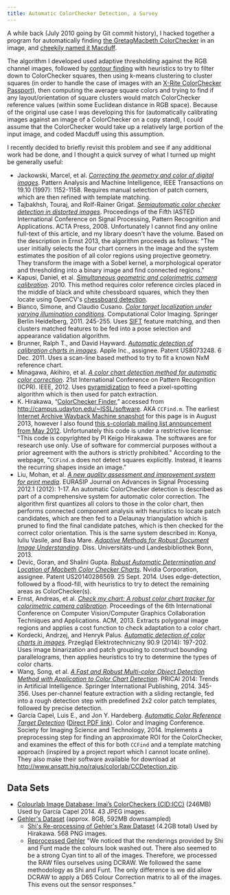 ```yaml
---
title: Automatic ColorChecker Detection, a Survey
---
```


A while back (July 2010 going by Git commit history), I hacked together a program for automatically finding [the GretagMacbeth ColorChecker](https://en.wikipedia.org/wiki/ColorChecker) in an image, and [cheekily named it Macduff](https://github.com/ryanfb/macduff). 

The algorithm I developed used adaptive thresholding against the RGB channel images, followed by [contour finding](http://docs.opencv.org/doc/tutorials/imgproc/shapedescriptors/find_contours/find_contours.html) with heuristics to try to filter down to ColorChecker squares, then using k-means clustering to cluster squares (in order to handle the case of images with an [X-Rite ColorChecker Passport](http://xritephoto.com/colorchecker-passport/support)), then computing the average square colors and trying to find if any layout/orientation of square clusters would match ColorChecker reference values (within some Euclidean distance in RGB space). Because of the original use case I was developing this for (automatically calibrating images against an image of a ColorChecker on a copy stand), I could assume that the ColorChecker would take up a relatively large portion of the input image, and coded Macduff using this assumption.

I recently decided to briefly revisit this problem and see if any additional work had be done, and I thought a quick survey of what I turned up might be generally useful:

* Jackowski, Marcel, et al. [*Correcting the geometry and color of digital images*](http://ieeexplore.ieee.org/xpls/abs_all.jsp?arnumber=625125&tag=1). Pattern Analysis and Machine Intelligence, IEEE Transactions on 19.10 (1997): 1152-1158.
  Requires manual selection of patch corners, which are then refined with template matching.
* Tajbakhsh, Touraj, and Rolf-Rainer Grigat. [*Semiautomatic color checker detection in distorted images*](http://dl.acm.org/citation.cfm?id=1722754). Proceedings of the Fifth IASTED International Conference on Signal Processing, Pattern Recognition and Applications. ACTA Press, 2008.
  Unfortunately I cannot find any online full-text of this article, and my library doesn't have the volume. Based on the description in Ernst 2013, the algorithm proceeds as follows: "The user initially selects the four chart corners in the image and the system estimates the position of all color regions using projective geometry. They transform the image with a Sobel kernel, a morphological operator and thresholding into a binary image and find connected regions."
* Kapusi, Daniel, et al. [*Simultaneous geometric and colorimetric camera calibration*](http://germancolorgroup.de/html/Vortr_10_pdf/08_FWS_Bildrobo_8_87-94.pdf). 2010.
  This method requires color reference circles placed in the middle of black and white chessboard squares, which they then locate using OpenCV's [chessboard detection](https://en.wikipedia.org/wiki/Chessboard_detection).
* Bianco, Simone, and Claudio Cusano. [*Color target localization under varying illumination conditions*](http://link.springer.com/chapter/10.1007/978-3-642-20404-3_19). Computational Color Imaging. Springer Berlin Heidelberg, 2011. 245-255.
  Uses [SIFT](https://en.wikipedia.org/wiki/Scale-invariant_feature_transform) feature matching, and then clusters matched features to be fed into a pose selection and appearance validation algorithm.
* Brunner, Ralph T., and David Hayward. [*Automatic detection of calibration charts in images*](https://www.google.com/patents/US8073248). Apple Inc., assignee. Patent US8073248. 6 Dec. 2011.
  Uses a scan-line based method to try to fit a known NxM reference chart.
* Minagawa, Akihiro, et al. [*A color chart detection method for automatic color correction*](http://ieeexplore.ieee.org/xpl/articleDetails.jsp?reload=true&tp=&arnumber=6460529&url=http%3A%2F%2Fieeexplore.ieee.org%2Fxpls%2Fabs_all.jsp%3Farnumber%3D6460529). 21st International Conference on Pattern Recognition (ICPR). IEEE, 2012.
  Uses [pyramidization](https://en.wikipedia.org/wiki/Pyramid_(image_processing)) to feed a pixel-spotting algorithm which is then used for patch extraction.
* K. Hirakawa, “[ColorChecker Finder](http://campus.udayton.edu/~ISSL/index.php/research/ccfind/),” accessed from <http://campus.udayton.edu/~ISSL/software>. AKA `CCFind.m`.
  The earliest [Internet Archive Wayback Machine snapshot](https://web.archive.org/web/20130315000000*/http://campus.udayton.edu/~ISSL/index.php/research/ccfind/) for this page is in August 2013, however I also found [this s-colorlab mailing list announcement from May 2012](https://list.hig.no/pipermail/s-colorlab/2012-May/000141.html). Unfortunately this code is under a restrictive license: "This code is copyrighted by PI Keigo Hirakawa. The softwares are for research use only. Use of software for commercial purposes without a prior agreement with the authors is strictly prohibited." According to the webpage, "`CCFind.m` does not detect squares explicitly. Instead, it learns the recurring shapes inside an image."
* Liu, Mohan, et al. [*A new quality assessment and improvement system for print media*](http://asp.eurasipjournals.com/content/2012/1/109). EURASIP Journal on Advances in Signal Processing 2012.1 (2012): 1-17.
  An automatic ColorChecker detection is described as part of a comprehensive system for automatic color correction. The algorithm first quantizes all colors to those in the color chart, then performs connected component analysis with heuristics to locate patch candidates, which are then fed to a Delaunay triangulation which is pruned to find the final candidate patches, which is then checked for the correct color orientation.
  This is the same system described in: Konya, Iuliu Vasile, and Baia Mare. [*Adaptive Methods for Robust Document Image Understanding*](http://hss.ulb.uni-bonn.de/2013/3169/3169a.pdf). Diss. Universitäts-und Landesbibliothek Bonn, 2013.
* Devic, Goran, and Shalini Gupta. [*Robust Automatic Determination and Location of Macbeth Color Checker Charts*](https://www.google.com/patents/US20140286569). Nvidia Corporation, assignee. Patent US20140286569. 25 Sept. 2014.
  Uses edge-detection, followed by a flood-fill, with heuristics to try to detect the remaining areas as ColorChecker(s).
* Ernst, Andreas, et al. [*Check my chart: A robust color chart tracker for colorimetric camera calibration*](http://dl.acm.org/citation.cfm?id=2466717). Proceedings of the 6th International Conference on Computer Vision/Computer Graphics Collaboration Techniques and Applications. ACM, 2013.
  Extracts polygonal image regions and applies a cost function to check adaptation to a color chart.
* Kordecki, Andrzej, and Henryk Palus. [*Automatic detection of color charts in images*](http://www.red.pe.org.pl/articles/2014/9/49.pdf). Przegląd Elektrotechniczny 90.9 (2014): 197-202.
  Uses image binarization and patch grouping to construct bounding parallelograms, then applies heuristics to try to determine the types of color charts.
* Wang, Song, et al. *[A Fast and Robust Multi-color Object Detection Method with Application to Color Chart Detection](https://books.google.com/books?id=1vdWBQAAQBAJ&lpg=PA356&dq=bianco%20cusano%20color%20target%20localization&pg=PA350#v=onepage&q=bianco%20cusano%20color%20target%20localization&f=false)*. PRICAI 2014: Trends in Artificial Intelligence. Springer International Publishing, 2014. 345-356.
  Uses per-channel feature extraction with a sliding rectangle, fed into a rough detection step with predefined 2x2 color patch templates, followed by precise detection.
* García Capel, Luis E., and Jon Y. Hardeberg. [*Automatic Color Reference Target Detection*](http://www.ingentaconnect.com/content/ist/cic/2014/00002014/00002014/art00020) ([Direct PDF link](http://colorlab.no/content/download/46569/721683/file/2014_CIC22_GARCIACAPEL_PG119.pdf)). Color and Imaging Conference. Society for Imaging Science and Technology, 2014.
  Implements a preprocessing step for finding an approximate ROI for the ColorChecker, and examines the effect of this for both `CCFind` and a template matching approach (inspired by a project report which I cannot locate online). They also make their software available for download at <http://www.ansatt.hig.no/rajus/colorlab/CCDetection.zip>.

## Data Sets

* [Colourlab Image Database: Imai’s ColorCheckers (CID:ICC)](http://www.ansatt.hig.no/rajus/colorlab/CID-MI.zip) (246MB)
  Used by García Capel 2014. 43 JPEG images.
* [Gehler's Dataset](http://files.is.tue.mpg.de/pgehler/projects/color/index.html) (approx. 8GB, 592MB downsampled)
  * [Shi's Re-processing of Gehler's Raw Dataset](http://www.cs.sfu.ca/~colour/data/shi_gehler/) (4.2GB total)
    Used by Hirakawa. 568 PNG images.
  * [Reprocessed Gehler](http://colour.cmp.uea.ac.uk/datasets/reprocessed-gehler.html)
    "We noticed that the renderings provided by Shi and Funt made the colours look washed out. There also seemed to be a strong Cyan tint to all of the images. Therefore, we processed the RAW files ourselves using DCRAW. We followed the same methodology as Shi and Funt. The only difference is we did allow DCRAW to apply a D65 Colour Correction matrix to all of the images. This evens out the sensor responses."
